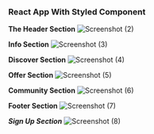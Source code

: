 
### React App With Styled Component

**The Header Section**
![Screenshot (2)](https://user-images.githubusercontent.com/67573063/97965258-15c45400-1de0-11eb-90b7-e9ae320e58ae.png)

**Info Section**
![Screenshot (3)](https://user-images.githubusercontent.com/67573063/97965962-2923ef00-1de1-11eb-9681-4e081b63a43a.png)

**Discover Section**
![Screenshot (4)](https://user-images.githubusercontent.com/67573063/97966126-69836d00-1de1-11eb-813f-9aaadd5bd495.png)

**Offer Section**
![Screenshot (5)](https://user-images.githubusercontent.com/67573063/97966187-7dc76a00-1de1-11eb-8c48-df46c4bb55c8.png)

**Community Section**
![Screenshot (6)](https://user-images.githubusercontent.com/67573063/97966234-920b6700-1de1-11eb-86ad-5e580349c0d5.png)

**Footer Section**
![Screenshot (7)](https://user-images.githubusercontent.com/67573063/97966295-a64f6400-1de1-11eb-9bd8-fef48f28167a.png)

***Sign Up Section***
![Screenshot (8)](https://user-images.githubusercontent.com/67573063/97966363-c121d880-1de1-11eb-8a41-bd0234bbbee5.png)

